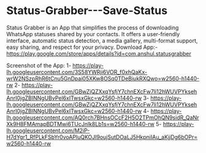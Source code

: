 # Status-Grabber---Save-Status
Status Grabber is an App that simplifies the process of downloading WhatsApp statuses shared by your contacts. It offers a user-friendly interface, automatic status detection, a media gallery, multi-format support, easy sharing, and respect for your privacy. Download App:- https://play.google.com/store/apps/details?id=com.anshul.statusgrabber 

Screenshot of the App:
1- https://play-lh.googleusercontent.com/3S58YWRji6VOR_f0xhQaKx-wrW2NSzpRhR6tCnu5GnDpai05XKw8OSq0TDeBiukRXQwo=w2560-h1440-rw
2- https://play-lh.googleusercontent.com/GBwZjQZXxqYsfjY7chnEXcFw7li12hWUVPYksehAnrI0jgZBINNgUBvPel6xITwsxGkc=w2560-h1440-rw
3- https://play-lh.googleusercontent.com/GBwZjQZXxqYsfjY7chnEXcFw7li12hWUVPYksehAnrI0jgZBINNgUBvPel6xITwsxGkc=w2560-h1440-rw
4- https://play-lh.googleusercontent.com/AQ0rch7BHnsOCcF2H5O2TPmOhQN9sidR_QaNrXk9H8FMAmapBDTMwi6TUcJnlk8Lb1s=w2560-h1440-rw
5- https://play-lh.googleusercontent.com/M2iP-H7dYgr1_RfPLkFSbYr0voAPluQKOJl9oujSutDOaLJ5HkpniIAu_aKjjDg6bOPr=w2560-h1440-rw
